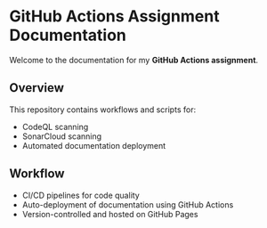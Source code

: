 # GitHub Actions Assignment Documentation

Welcome to the documentation for my **GitHub Actions assignment**.

## Overview

This repository contains workflows and scripts for:

- CodeQL scanning
- SonarCloud scanning
- Automated documentation deployment

## Workflow

- CI/CD pipelines for code quality
- Auto-deployment of documentation using GitHub Actions
- Version-controlled and hosted on GitHub Pages
